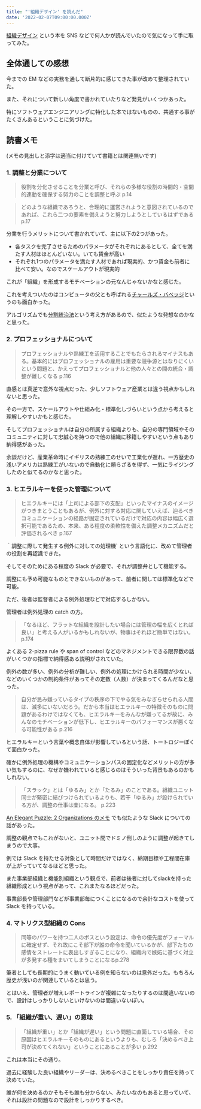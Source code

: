 ```yaml
---
title: "'組織デザイン' を読んだ"
date: '2022-02-07T09:00:00.000Z'
---
```


[組織デザイン]( https://www.amazon.co.jp/dp/4532110238) という本を SNS などで何人かが読んでいたので気になって手に取ってみた。

## 全体通しての感想

今までの EM などの実務を通して断片的に感じてきた事が改めて整理されていた。

また、それについて新しい角度で書かれていたりなど発見がいくつかあった。

特にソフトウェアエンジニアリングに特化した本ではないものの、共通する事がたくさんあるということに気づけた。

## 読書メモ

(メモの見出しと添字は適当に付けていて書籍とは関連無いです)

### 1. 調整と分業について

> 役割を分化させることを分業と呼び、それらの多様な役割の時間的・空間的連動を確保する努力のことを調整と呼ぶ p.14

> どのような組織であろうと、合理的に運営されようと意図されているのであれば、これら二つの要素を備えようと努力しようとしているはずである p.17

分業を行うメリットについて書かれていて、主に以下の2つがあった。

- 各タスクを完了させるためのパラメータがそれぞれにあるとして、全てを満たす人材はほとんどいない。いても賃金が高い
- それぞれ1つのパラメータを満たす人材であれば現実的、かつ賃金も前者に比べて安い。なのでスケールアウトが現実的

これが「組織」を形成するモチベーションの元なんじゃないかなと感じた。

これを考えついたのはコンピュータの父とも呼ばれる[チャールズ・バベッジ](https://ja.wikipedia.org/wiki/チャールズ・バベッジ)というのも面白かった。

アルゴリズムでも[分割統治法](https://ja.wikipedia.org/wiki/分割統治法)という考え方があるので、似たような発想なのかなと思った。

### 2. プロフェッショナルについて

> プロフェッショナルや熟練工を活用することでもたらされるマイナスもある。基本的にはプロフェッショナルの雇用は重要な競争源とはなりにくいという問題と、かえってプロフェッショナルと他の人々との間の統合・調整が難しくなる p.116

直感とは真逆で意外な視点だった、少しソフトウェア産業とは違う視点かもしれないと思った。

その一方で、スケールアウトや仕組み化・標準化しづらいという点から考えると理解しやすいかもと感じた。

そしてプロフェッショナルは自分の所属する組織よりも、自分の専門領域やそのコミュニティに対して忠誠心を持つので他の組織に移籍しやすいという点もあり納得感があった。

余談だけど、産業革命時にイギリスの熟練工のせいで工業化が遅れ、一方歴史の浅いアメリカは熟練工がいないので自動化に頼らざるを得ず、一気にライジングしたのと似てるのかなと思った。

### 3. ヒエラルキーを使った管理について

> ヒエラルキーには「上司による部下の支配」といったマイナスのイメージがつきまとうこともあるが、例外に対する対応に関していえば、辿るべきコミュニケーションの経路が固定されているだけで対応の内容は幅広く選択可能であるため、本来、ある程度の柔軟性を備えた調整メカニズムだと評価されるべき p.167

｀調整に際して発生する例外に対しての処理機` という言語化に、改めて管理者の役割を再認識できた。

そしてそのためにある程度の Slack が必要で、それが調整弁として機能する。

調整にも予め可能なものとできないものがあって、前者に関しては標準化などで可能。

ただ、後者は監督者による例外処理などで対応するしかない。

管理者は例外処理の catch の方。

> 「なるほど、フラットな組織を設計したい場合には管理の幅を広くとれば良い」と考える人がいるかもしれないが、物事はそれほど簡単ではない。p.174

よくある 2-pizza rule や span of control などのマネジメントできる限界数の話がいくつかの指標で納得感ある説明がされていた。

例外の数が多い、例外の分析が難しい、例外の処理にかけられる時間が少ない、などのいくつかの制約条件があってその定数（人数）が決まってくるんだなと思った。

> 自分が忌み嫌っているタイプの秩序の下でやる気をみなぎらせられる人間は、滅多にいないだろう。だから本当はヒエラルキーの特徴そのものに問題があるわけではなくても、ヒエラルキーをみんなが嫌ってるが故に、みんなのモチベーションが低下し、ヒエラルキーのパフォーマンスが悪くなる可能性がある p.216

ヒエラルキーという言葉や概念自体が影響しているという話、トートロジーぽくて面白かった。

確かに例外処理の機構やコミュニケーションパスの固定化などメリットの方が多い気もするのに、なぜか嫌われていると感じるのはそういった背景もあるのかもしれない。

> 「スラック」とは「ゆるみ」とか「たるみ」のことである。組織ユニット同士が緊密に結びつけられているよりも、若干「ゆるみ」が設けられている方が、調整の仕事は楽になる。 p.223

[An Elegant Puzzle: 2 Organizations のメモ](an-elegant-puzzle_org) でも似たような Slack についての話があった。

調整の観点でもこれがないと、ユニット間でドミノ倒しのように調整が起きてしまうので大事。

例では Slack を持たせる対象として時間だけではなく、納期目標や工程間在庫が上がっていてなるほどと思った。

また事業部組織と機能別組織という観点で、前者は後者に対してslackを持った組織形成という視点があって、これまたなるほどだった。

事業部長や管理部門などが事業部毎につくことになるので余計なコストを使って Slack を持っている。

### 4. マトリクス型組織の Cons

> 同等のパワーを持つ二人のボスという設定は、命令の優先度がフォーマルに確定せず、それ故にこそ部下が誰の命令を聞いているかが、部下たちの感情をストレートに表出しすぎることになり、組織内で嫉妬に基づく対立が多発する種をまいてしまうことになるp.278

筆者としても長期的にうまく動いている例を知らないのは意外だった。もちろん歴史が浅いのが関連しているとは思う。

とはいえ、管理者が増えレポートラインが複雑になったりするのは間違いないので、設計はしっかりしないといけないのは間違いないぽい。

### 5. 「組織が重い、遅い」の意味

> 「組織が重い」とか「組織が遅い」という問題に直面している場合、その原因はヒエラルキーそのものにあるというよりも、むしろ「決めるべき上司が決めてくれない」ということにあることが多い p.292

これは本当にその通り。

過去に経験した良い組織やリーダーは、決めるべきことをしっかり責任を持って決めていた。

誰が何を決めるのかそもそも誰も分からない、みたいなのもあると思っていて、それは設計の問題なので設計をしっかりするべき。
